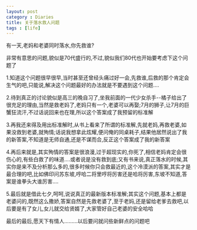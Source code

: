 ```yaml
---
layout: post
category : Diaries
title: 关于落水救人问题
tags : [life]
---
```




有一天,老妈和老婆同时落水,你先救谁?

 

非常有意思的问题,貌似是70代盛行的,不过,貌似我们80代也开始要考虑下这个问题了

 

1.知道这个问题很早很早,当时甚至还曾经头痛过好一会,先救谁,后救的那个肯定会生气的吧,只能说,解决这个问题最好的办法就是不要遇到这个问题....

 

2.待到真正的讨论貌似是高三的晚自习了,坐我前面的一代少女杀手--橘子给出了很充足的理由,当然是救老妈了,老妈只有一个,老婆可以再娶;7月的狮子,让7月的巨蟹狂流汗,不过话说回来也在理,所以这个答案成了我预留的标准解

 

3.再我还来得及用出标准解时,从书上看来了所谓的标准解,先就老妈,再救老婆,如果没救到老婆,就殉情;话说我想拿此炫耀,便问俺的同桌耗子,结果他居然说出了我的新答案,不知道是无师自通,还是不谋而合,反正这个答案成了我的新答案

 

4.再后来就是,其实殉情的答案是很浪漫,过于超现实的,你死了,相信老妈肯定会很伤心的,有些白救了的味道....或者说是没有救到底;又有书来说,真正落水的时候,其实你是来不及分析那么多的,很多时候你只会救最近的,这个冷漠派的答案,其实才是最合理的吧,比如佛印问苏东坡,哼哈二将里哼将厉害还是哈将厉害,东坡不知道,答案是谁拳头大谁厉害....

 

5.最后就是借此七夕,呵呵,说说真正的最新版本标准解;其实这个问题,基本上都是老婆问的,既然这么撒娇,答案自然是先救老婆了,至于老妈,还是留给老爹去救吧,以后要是有了女儿,女儿就交给贤婿了,大家管好自己老婆的安全哈哈

 

最后的最后,愿天下有情人.........以后要问就问些新鲜点的问题吧
